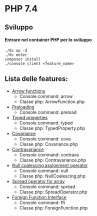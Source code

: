 PHP 7.4
========================

## Sviluppo

#### Entrare nel container PHP per lo sviluppo
```
./dc up -d
./dc enter
composer install
./console client <feature_name>
```

## Lista delle features:
* [Arrow functions](https://stitcher.io/blog/short-closures-in-php)
    - Console command: arrow
    - Classe php: ArrowFunction.php
* [Preloading](https://stitcher.io/blog/preloading-in-php-74)
    - Console command: preload
* [Typed properties](https://stitcher.io/blog/typed-properties-in-php-74)
    - Console command: typed
    - Classe php: TypedProperty.php
* [Covariance](https://www.php.net/manual/en/language.oop5.variance.php)
    - Console command: cova
    - Classe php: Covariance.php
* [Contravariance](https://www.php.net/manual/en/language.oop5.variance.php)
    - Console command: contrava
    - Classe php: Contravariance.php 
* [Null coalescing assignment operator](https://stitcher.io/blog/new-in-php-74#null-coalescing-assignment-operator-rfc)
    - Console command: null
    - Classe php: NullCoalescing.php
* [Spread operator for array](https://wiki.php.net/rfc/spread_operator_for_array)
    - Console command: spread
    - Classe php: SpreadOperator.php
* [Foreign Function Interface](https://wiki.php.net/rfc/ffi)
    - Console command: ffi
    - Classe php: ForeignFunction.php
